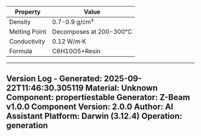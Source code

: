 | Property | Value |
|----------|-------|
| Density | 0.7-0.9 g/cm³ |
| Melting Point | Decomposes at 200-300°C |
| Conductivity | 0.12 W/m·K |
| Formula | C6H10O5+Resin |


---
Version Log - Generated: 2025-09-22T11:46:30.305119
Material: Unknown
Component: propertiestable
Generator: Z-Beam v1.0.0
Component Version: 2.0.0
Author: AI Assistant
Platform: Darwin (3.12.4)
Operation: generation
---